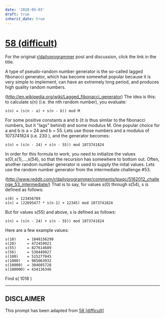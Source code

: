 ```yaml
---
date: '2020-05-03'
draft: true
inherit_date: true
---
```


# [58 (difficult)](https://www.reddit.com/r/dailyprogrammer/comments/u8jo6/5282012_challenge_58_difficult/)

For the original [r/dailyprogrammer](https://www.reddit.com/r/dailyprogrammer/) post and discussion, click the link in the title.

A type of pseudo-random number generator is the so-called lagged fibonacci generator, which has become somewhat popular because it is very simple to implement, can have an extremely long period, and produces high quality random numbers.

(http://en.wikipedia.org/wiki/Lagged_fibonacci_generator)
The idea is this: to calculate s(n) (i.e. the nth random number), you evaluate:


```
s(n) = (s(n - a) + s(n - b)) mod M
```
For some positive constants a and b (it is thus similar to the fibonacci numbers, but it "lags" behind) and some modulus M. One popular choice for a and b is a = 24 and b = 55. Lets use those numbers and a modulus of 1073741824 (i.e. 230 ), and the generator becomes:


```
s(n) = (s(n - 24) + s(n - 55)) mod 1073741824
```
In order for this formula to work, you need to initialize the values s(0),s(1),...,s(54), so that the recursion has somewhere to bottom out. Often, another random number generator is used to supply the inital values. Lets use the random number generator from the intermediate challenge #53.

(http://www.reddit.com/r/dailyprogrammer/comments/tpxqc/5162012_challenge_53_intermediate/)
That is to say, for values s(0) through s(54), s is defined as follows:


```
s(0) = 123456789
s(n) = (22695477 * s(n-1) + 12345) mod 1073741824
```
But for values s(55) and above, s is defined as follows:


```
s(n) = (s(n - 24) + s(n - 55)) mod 1073741824
```
Here are a few example values:


```
s(10)     = 1048156299
s(20)     = 472459921
s(55)     = 827614689
s(56)     = 530449927
s(100)    = 515277845
s(1000)   = 985063932
s(10000)  = 304605728
s(100000) = 434136346
```
Find s( 1018 )


----
## **DISCLAIMER**
This prompt has been adapted from [58 [difficult]](https://www.reddit.com/r/dailyprogrammer/comments/u8jo6/5282012_challenge_58_difficult/
)
